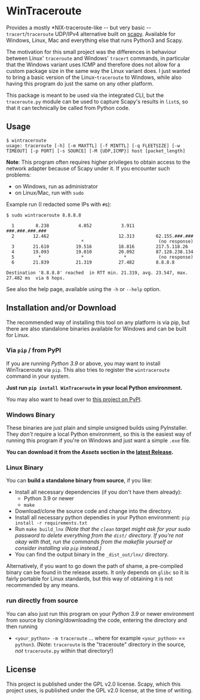 # WinTraceroute

Provides a mostly *NIX-traceroute-like -- but very basic -- `tracert`/`traceroute` UDP/IPv4 alternative built on [scapy](https://scapy.net/). Available for Windows, Linux, Mac and everything else that runs Python3 and Scapy.

The motivation for this small project was the differences in behaviour between Linux' `traceroute` and Windows' `tracert` commands, in particular that the Windows variant uses ICMP and therefore does not allow for a custom package size in the same way the Linux variant does.
I just wanted to bring a basic version of the Linux-`traceroute` to Windows, while also having this program do just the same on any other platform.

This package is meant to be used via the integrated CLI, but the `traceroute.py` module can be used to capture Scapy's results in `list`s, so that it can technically be called from Python code.

## Usage

```
$ wintraceroute
usage: traceroute [-h] [-m MAXTTL] [-f MINTTL] [-q FLEETSIZE] [-w TIMEOUT] [-p PORT] [-s SOURCE] [-M {UDP,ICMP}] host [packet_length]
```

**Note**: This program often requires higher privileges to obtain access to the network adapter because of Scapy under it. If you encounter such problems:
 * on Windows, run as administrator
 * on Linux/Mac, run with `sudo`

Example run (I redacted some IPs with `#`s):

```
$ sudo wintraceroute 8.8.8.8

  1        8.238           4.052           3.911        ###.###.###.###
  2       12.462                          12.313        62.155.###.###
                            *                            (no response)
  3       21.610          19.516          18.816        217.5.118.26
  4       19.093          19.010          20.092        87.128.238.134
  5         *               *               *            (no response)
  6       21.839          21.319          27.482        8.8.8.8

Destination '8.8.8.8' reached  in RTT min. 21.319, avg. 23.547, max. 27.482 ms  via 6 hops.
```

See also the help page, available using the `-h` or `--help` option.

## Installation and/or Download

The recommended way of installing this tool on any platform is via pip, but there are also standalone binaries available for Windows and can be built for Linux.

### Via `pip` / from PyPI

If you are running *Python 3.9* or above, you may want to install WinTraceroute via `pip`. This also tries to register the `wintraceroute` command in your system.

**Just run `pip install WinTraceroute` in your local Python environment.**

You may also want to head over to [this project on PyPI](https://pypi.org/project/WinTraceroute/).

### Windows Binary

These binaries are just plain and simple unsigned builds using PyInstaller.
They *don't* require a local Python environment, so this is the easiest way of running this program if you're on Windows and just want a simple `.exe` file.

**You can download it from the *Assets* section in the [latest Release](https://github.com/NiRit100/WinTraceroute/).**

### Linux Binary

You can **build a standalone binary from source**, if you like:
 * Install all necessary dependencies (if you don't have them already):
    * Python 3.9 or newer
    * `make`
 * Download/clone the source code and change into the directory.
 * Install all necessary python dependies in your Python environment:
    `pip install -r requirements.txt`
 * Run `make build_lnx`
   *(Note that the `clean` target might ask for your sudo password to delete everything from the `dist/` directory. If you're not okay with that, run the commands from the makefile yourself or consider installing via `pip` instead.)*
 * You can find the output binary in the `_dist_out/lnx/` directory.

Alternatively, if you want to go down the path of shame, a pre-compiled binary can be found in the release assets. It only depends on `glibc` so it is fairly portable for Linux standards, but this way of obtaining it is not recommended by any means.

### run directly from source

You can also just run this program on your *Python 3.9* or newer environment from source by cloning/downloading the code, entering the directory and then running
 * `<your_python> -m traceroute`
   ... where for example `<your_python>` == `python3`.
   (Note: `traceroute` is the "traceroute" directory in the source, *not* `traceroute.py` within that directory!)

## License

This project is published under the GPL v2.0 license.
Scapy, which this project uses, is published under the GPL v2.0 license, at the time of writing.

